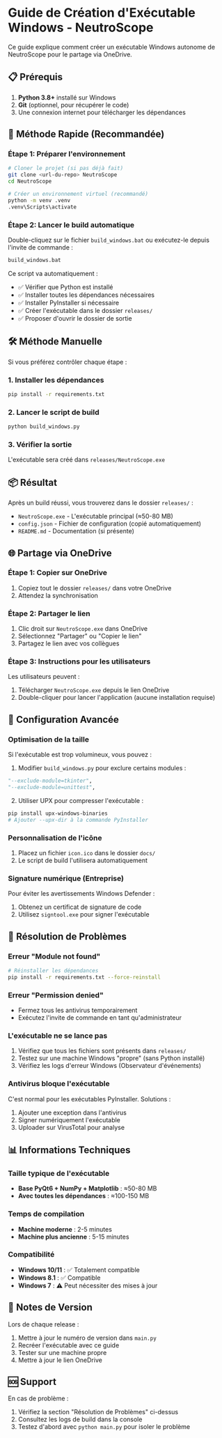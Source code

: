 # Guide de Création d'Exécutable Windows - NeutroScope

Ce guide explique comment créer un exécutable Windows autonome de NeutroScope pour le partage via OneDrive.

## 📋 Prérequis

1. **Python 3.8+** installé sur Windows
2. **Git** (optionnel, pour récupérer le code)
3. Une connexion internet pour télécharger les dépendances

## 🚀 Méthode Rapide (Recommandée)

### Étape 1: Préparer l'environnement
```bash
# Cloner le projet (si pas déjà fait)
git clone <url-du-repo> NeutroScope
cd NeutroScope

# Créer un environnement virtuel (recommandé)
python -m venv .venv
.venv\Scripts\activate
```

### Étape 2: Lancer le build automatique
Double-cliquez sur le fichier `build_windows.bat` ou exécutez-le depuis l'invite de commande :

```cmd
build_windows.bat
```

Ce script va automatiquement :
- ✅ Vérifier que Python est installé
- ✅ Installer toutes les dépendances nécessaires
- ✅ Installer PyInstaller si nécessaire
- ✅ Créer l'exécutable dans le dossier `releases/`
- ✅ Proposer d'ouvrir le dossier de sortie

## 🛠️ Méthode Manuelle

Si vous préférez contrôler chaque étape :

### 1. Installer les dépendances
```bash
pip install -r requirements.txt
```

### 2. Lancer le script de build
```bash
python build_windows.py
```

### 3. Vérifier la sortie
L'exécutable sera créé dans `releases/NeutroScope.exe`

## 📦 Résultat

Après un build réussi, vous trouverez dans le dossier `releases/` :
- `NeutroScope.exe` - L'exécutable principal (≈50-80 MB)
- `config.json` - Fichier de configuration (copié automatiquement)
- `README.md` - Documentation (si présente)

## 🌐 Partage via OneDrive

### Étape 1: Copier sur OneDrive
1. Copiez tout le dossier `releases/` dans votre OneDrive
2. Attendez la synchronisation

### Étape 2: Partager le lien
1. Clic droit sur `NeutroScope.exe` dans OneDrive
2. Sélectionnez "Partager" ou "Copier le lien"
3. Partagez le lien avec vos collègues

### Étape 3: Instructions pour les utilisateurs
Les utilisateurs peuvent :
1. Télécharger `NeutroScope.exe` depuis le lien OneDrive
2. Double-cliquer pour lancer l'application (aucune installation requise)

## 🔧 Configuration Avancée

### Optimisation de la taille
Si l'exécutable est trop volumineux, vous pouvez :

1. Modifier `build_windows.py` pour exclure certains modules :
```python
"--exclude-module=tkinter",
"--exclude-module=unittest",
```

2. Utiliser UPX pour compresser l'exécutable :
```bash
pip install upx-windows-binaries
# Ajouter --upx-dir à la commande PyInstaller
```

### Personnalisation de l'icône
1. Placez un fichier `icon.ico` dans le dossier `docs/`
2. Le script de build l'utilisera automatiquement

### Signature numérique (Entreprise)
Pour éviter les avertissements Windows Defender :
1. Obtenez un certificat de signature de code
2. Utilisez `signtool.exe` pour signer l'exécutable

## 🐛 Résolution de Problèmes

### Erreur "Module not found"
```bash
# Réinstaller les dépendances
pip install -r requirements.txt --force-reinstall
```

### Erreur "Permission denied"
- Fermez tous les antivirus temporairement
- Exécutez l'invite de commande en tant qu'administrateur

### L'exécutable ne se lance pas
1. Vérifiez que tous les fichiers sont présents dans `releases/`
2. Testez sur une machine Windows "propre" (sans Python installé)
3. Vérifiez les logs d'erreur Windows (Observateur d'événements)

### Antivirus bloque l'exécutable
C'est normal pour les exécutables PyInstaller. Solutions :
1. Ajouter une exception dans l'antivirus
2. Signer numériquement l'exécutable
3. Uploader sur VirusTotal pour analyse

## 📊 Informations Techniques

### Taille typique de l'exécutable
- **Base PyQt6 + NumPy + Matplotlib** : ≈50-80 MB
- **Avec toutes les dépendances** : ≈100-150 MB

### Temps de compilation
- **Machine moderne** : 2-5 minutes
- **Machine plus ancienne** : 5-15 minutes

### Compatibilité
- **Windows 10/11** : ✅ Totalement compatible
- **Windows 8.1** : ✅ Compatible
- **Windows 7** : ⚠️ Peut nécessiter des mises à jour

## 📝 Notes de Version

Lors de chaque release :
1. Mettre à jour le numéro de version dans `main.py`
2. Recréer l'exécutable avec ce guide
3. Tester sur une machine propre
4. Mettre à jour le lien OneDrive

## 🆘 Support

En cas de problème :
1. Vérifiez la section "Résolution de Problèmes" ci-dessus
2. Consultez les logs de build dans la console
3. Testez d'abord avec `python main.py` pour isoler le problème 
